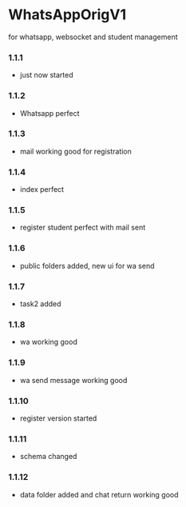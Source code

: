 # WhatsAppOrigV1
for whatsapp, websocket and student management 

### 1.1.1

- just now started

### 1.1.2

- Whatsapp perfect

### 1.1.3

- mail working good for registration

### 1.1.4

- index perfect

### 1.1.5

- register student perfect with mail sent

### 1.1.6

- public folders added, new ui for wa send

### 1.1.7

- task2 added

### 1.1.8

- wa working good

### 1.1.9

- wa send message working good

### 1.1.10

- register version started

### 1.1.11

- schema changed

### 1.1.12

- data folder added and chat return working good